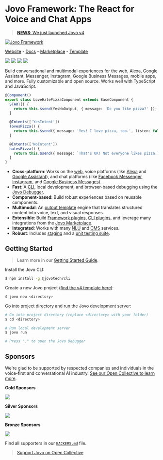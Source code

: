 # Jovo Framework: The React for Voice and Chat Apps

> [**NEWS**: We just launched Jovo v4](https://www.jovo.tech/news/jovo-v4)

[![Jovo Framework](https://www.jovo.tech/img/github-header.png)](https://www.jovo.tech)

<p>
<a href="https://www.jovo.tech" target="_blank">Website</a> -  <a href="https://www.jovo.tech/docs" target="_blank">Docs</a> - <a href="https://www.jovo.tech/marketplace" target="_blank">Marketplace</a> - <a href="https://github.com/jovotech/jovo-v4-template" target="_blank">Template</a>   
</p>

<p>
<a href="https://www.npmjs.com/package/@jovotech/framework" target="_blank"><img src="https://badge.fury.io/js/@jovotech%2Fframework.svg"></a>      
<a href="./.github/CONTRIBUTING.md"><img src="https://img.shields.io/badge/PRs-welcome-brightgreen.svg"></a>
<a href="https://opencollective.com/jovo-framework" target="_blank"><img src="https://opencollective.com/jovo-framework/tiers/badge.svg"></a>
<a href="https://twitter.com/intent/tweet?text=Jovo Framework: The React for Voice and Chat Apps @jovotech https://github.com/jovotech/jovo-framework/" target="_blank"><img src="https://img.shields.io/twitter/url/http/shields.io.svg?style=social"></a>
</p>

Build conversational and multimodal experiences for the web, Alexa, Google Assistant, Messenger, Instagram, Google Business Messages, mobile apps, and more. Fully customizable and open source. Works well with TypeScript and JavaScript.

```typescript
@Component()
export class LoveHatePizzaComponent extends BaseComponent {
  START() {
    return this.$send(YesNoOutput, { message: 'Do you like pizza?' });
  }

  @Intents(['YesIntent'])
  lovesPizza() {
    return this.$send({ message: 'Yes! I love pizza, too.', listen: false });
  }

  @Intents(['NoIntent'])
  hatesPizza() {
    return this.$send({ message: `That's OK! Not everyone likes pizza.`, listen: false });
  }
}
```

- **Cross-platform**: Works on the [web](https://www.jovo.tech/marketplace/platform-web), voice platforms (like [Alexa](https://www.jovo.tech/marketplace/platform-alexa) and [Google Assistant](https://www.jovo.tech/marketplace/platform-googleassistant)), and chat platforms (like [Facebook Messenger](https://www.jovo.tech/marketplace/platform-facebookmessenger), [Instagram](https://www.jovo.tech/marketplace/platform-instagram), and [Google Business Messages](https://www.jovo.tech/marketplace/platform-googlebusiness)).
- **Fast**: A [CLI](https://www.jovo.tech/docs/cli), local development, and browser-based debugging using the [Jovo Debugger](https://www.jovo.tech/docs/debugger).
- **Component-based**: Build robust experiences based on reusable components.
- **Multimodal**: An [output template](https://www.jovo.tech/docs/output-templates) engine that translates structured content into voice, text, and visual responses.
- **Extensible**: Build [Framework plugins](https://www.jovo.tech/docs/plugins), [CLI plugins](https://www.jovo.tech/docs/cli-plugins), and leverage many integrations from the [Jovo Marketplace](https://www.jovo.tech/marketplace).
- **Integrated**: Works with many [NLU](https://www.jovo.tech/docs/nlu) and [CMS](https://www.jovo.tech/docs/cms) services.
- **Robust**: Includes [staging](https://www.jovo.tech/docs/staging) and a [unit testing suite](https://www.jovo.tech/docs/unit-testing).

## Getting Started

> Learn more in our [Getting Started Guide](https://www.jovo.tech/docs/getting-started).

Install the Jovo CLI:

```sh
$ npm install -g @jovotech/cli
```

Create a new Jovo project ([find the v4 template here](https://github.com/jovotech/jovo-v4-template)):

```sh
$ jovo new <directory>
```

Go into project directory and run the Jovo development server:

```sh
# Go into project directory (replace <directory> with your folder)
$ cd <directory>

# Run local development server
$ jovo run

# Press "." to open the Jovo Debugger
```

## Sponsors

We're glad to be supported by respected companies and individuals in the voice-first and conversational AI industry. [See our Open Collective to learn more](https://opencollective.com/jovo-framework).

**Gold Sponsors**

<a href="https://opencollective.com/jovo-framework#section-contributors"><img src="https://opencollective.com/jovo-framework/tiers/gold-sponsors.svg?avatarHeight=50&width=600" /></a>

**Silver Sponsors**

<a href="https://opencollective.com/jovo-framework#section-contributors"><img src="https://opencollective.com/jovo-framework/tiers/silver-sponsors.svg?avatarHeight=50&width=600" /></a>

**Bronze Sponsors**

<a href="https://opencollective.com/jovo-framework#section-contributors"><img src="https://opencollective.com/jovo-framework/tiers/bronze-sponsors.svg?avatarHeight=35&width=600" /></a>

Find all supporters in our [`BACKERS.md`](./BACKERS.md) file.

> [Support Jovo on Open Collective](https://opencollective.com/jovo-framework)
